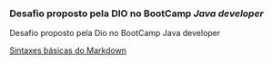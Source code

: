 ### Desafio proposto pela DIO no BootCamp ***Java*** ***developer***
Desafio proposto pela Dio no BootCamp Java developer 

[Sintaxes básicas  do Markdown](https://www.markdownguide.org/basic-syntax/)
